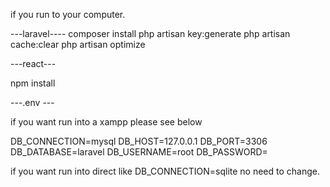 if you run to your computer.

---laravel----
composer install
php artisan key:generate
php artisan cache:clear
php artisan optimize

---react---

npm install


---.env ---

if you want run into a xampp please see below

DB_CONNECTION=mysql
DB_HOST=127.0.0.1
DB_PORT=3306
DB_DATABASE=laravel
DB_USERNAME=root
DB_PASSWORD=

if you want run into direct like
DB_CONNECTION=sqlite no need to change.



